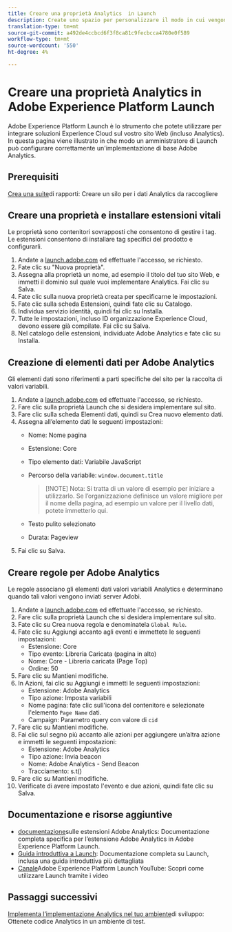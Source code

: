 ```yaml
---
title: Creare una proprietà Analytics  in Launch
description: Create uno spazio per personalizzare il modo in cui vengono raccolti i dati, utilizzando  Adobe Experience Platform Launch.
translation-type: tm+mt
source-git-commit: a492de4ccbcd6f3f8ca81c9fecbcca4780e0f589
workflow-type: tm+mt
source-wordcount: '550'
ht-degree: 4%

---
```



# Creare una proprietà Analytics  in  Adobe Experience Platform Launch

 Adobe Experience Platform Launch è lo strumento che potete utilizzare per integrare soluzioni  Experience Cloud sul vostro sito Web (incluso  Analytics). In questa pagina viene illustrato in che modo un amministratore di Launch può configurare correttamente un&#39;implementazione di base  Adobe Analytics.

## Prerequisiti

[Crea una suite](/help/admin/admin-console/create-report-suite.md)di rapporti: Creare un silo per  i dati Analytics da raccogliere

## Creare una proprietà e installare estensioni vitali

Le proprietà sono contenitori sovrapposti che consentono di gestire i tag. Le estensioni consentono di installare tag specifici del prodotto e configurarli.

1. Andate a [launch.adobe.com](https://launch.adobe.com) ed effettuate l&#39;accesso, se richiesto.
1. Fate clic su &quot;Nuova proprietà&quot;.
1. Assegna alla proprietà un nome, ad esempio il titolo del tuo sito Web, e immetti il dominio sul quale vuoi implementare  Analytics. Fai clic su Salva.
1. Fate clic sulla nuova proprietà creata per specificarne le impostazioni.
1. Fate clic sulla scheda Estensioni, quindi fate clic su Catalogo.
1. Individua servizio identità, quindi fai clic su Installa.
1. Tutte le impostazioni, incluso  ID organizzazione Experience Cloud, devono essere già compilate. Fai clic su Salva.
1. Nel catalogo delle estensioni, individuate  Adobe Analytics e fate clic su Installa.

## Creazione di elementi dati per  Adobe Analytics

Gli elementi dati sono riferimenti a parti specifiche del sito per la raccolta di valori variabili.

1. Andate a [launch.adobe.com](https://launch.adobe.com) ed effettuate l&#39;accesso, se richiesto.
2. Fare clic sulla proprietà Launch che si desidera implementare sul sito.
3. Fare clic sulla scheda Elementi dati, quindi su Crea nuovo elemento dati.
4. Assegna all’elemento dati le seguenti impostazioni:
   * Nome: Nome pagina
   * Estensione: Core
   * Tipo elemento dati: Variabile JavaScript
   * Percorso della variabile: `window.document.title`

      >[!NOTE] Nota: Si tratta di un valore di esempio per iniziare a utilizzarlo. Se l’organizzazione definisce un valore migliore per il nome della pagina, ad esempio un valore per il livello dati, potete immetterlo qui.
   * Testo pulito selezionato
   * Durata: Pageview
5. Fai clic su Salva.

## Creare regole per  Adobe Analytics

Le regole associano gli elementi dati  valori variabili Analytics e determinano quando tali valori vengono inviati  server  Adobi.

1. Andate a [launch.adobe.com](https://launch.adobe.com) ed effettuate l&#39;accesso, se richiesto.
1. Fare clic sulla proprietà Launch che si desidera implementare sul sito.
1. Fate clic su Crea nuova regola e denominatela `Global Rule`.
1. Fate clic su Aggiungi accanto agli eventi e immettete le seguenti impostazioni:
   * Estensione: Core
   * Tipo evento: Libreria Caricata (pagina in alto)
   * Nome: Core - Libreria caricata (Page Top)
   * Ordine: 50
1. Fare clic su Mantieni modifiche.
1. In Azioni, fai clic su Aggiungi e immetti le seguenti impostazioni:
   * Estensione:  Adobe Analytics
   * Tipo azione: Imposta variabili
   * Nome pagina: fate clic sull&#39;icona del contenitore e selezionate l&#39;elemento `Page Name` dati.
   * Campaign: Parametro query con valore di `cid`
1. Fare clic su Mantieni modifiche.
1. Fai clic sul segno più accanto alle azioni per aggiungere un’altra azione e immetti le seguenti impostazioni:
   * Estensione:  Adobe Analytics
   * Tipo azione: Invia beacon
   * Nome:  Adobe Analytics - Send Beacon
   * Tracciamento: s.t()
1. Fare clic su Mantieni modifiche.
1. Verificate di avere impostato l&#39;evento e due azioni, quindi fate clic su Salva.

## Documentazione e risorse aggiuntive

* [documentazione](https://docs.adobelaunch.com/extension-reference/web/adobe-analytics-extension)sulle estensioni Adobe Analytics: Documentazione completa specifica per l’estensione  Adobe Analytics in  Adobe Experience Platform Launch.
* [Guida introduttiva a Launch](https://docs.adobelaunch.com/getting-started): Documentazione completa su Launch, inclusa una guida introduttiva più dettagliata
* [Canale](https://www.youtube.com/channel/UCa84ntcvYhPArOBsZIRE2Jw/videos?view=0&amp;shelf_id=0&amp;sort=dd)Adobe Experience Platform Launch YouTube: Scopri come utilizzare Launch tramite i video

## Passaggi successivi

[Implementa l’implementazione Analytics  nel tuo ambiente](deploy-dev.md)di sviluppo: Ottenete  codice Analytics in un ambiente di test.
